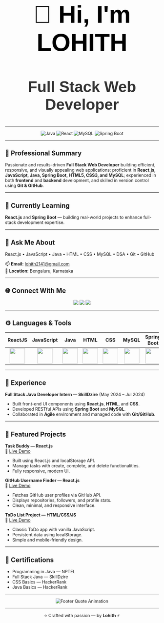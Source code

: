 <!-- README.md for GitHub profile: Lohith -->
<!-- 🧠 Clean & Professional GitHub Profile README -->
<br>
<br>
<br>

<div align="center"> 
  <h1 style="font-family: 'Poppins', sans-serif; font-size: 80px; font-weight: 800; color: #000000;"> 👋 Hi, I'm LOHITH </h1> 
  <h2 style="font-family: 'Poppins', sans-serif; font-size: 50px; font-weight: 600; color: #333333;"> Full Stack Web Developer </h2> 
</div>

---

<p align="center">
  <img src="https://img.shields.io/badge/Java-%23ED8B00?style=for-the-badge&logo=java&logoColor=white" alt="Java"/>
  <img src="https://img.shields.io/badge/React-%2361DAFB?style=for-the-badge&logo=react&logoColor=black" alt="React"/>
  <img src="https://img.shields.io/badge/MySQL-%2300f?style=for-the-badge&logo=mysql&logoColor=white" alt="MySQL"/>
  <img src="https://img.shields.io/badge/Spring%20Boot-%236DB33F?style=for-the-badge&logo=spring&logoColor=white" alt="Spring Boot"/>
</p>

---

## 🧠 Professional Summary
Passionate and results-driven **Full Stack Web Developer** building efficient, responsive, and visually appealing web applications; proficient in **React.js, JavaScript, Java, Spring Boot, HTML5, CSS3, and MySQL**; experienced in both **frontend** and **backend** development, and skilled in version control using **Git & GitHub**.

---

## 🌱 Currently Learning
**React.js** and **Spring Boot** — building real-world projects to enhance full-stack development expertise.

---

## 💬 Ask Me About
React.js • JavaScript • Java • HTML • CSS • MySQL • DSA • Git • GitHub  

📫 **Email:** [lohith2141@gmail.com](mailto:lohith2141@gmail.com)  
📍 **Location:** Bengaluru, Karnataka  

---

## 🌐 Connect With Me
<p align="center">
  <a href="https://github.com/Lohith" target="_blank"><img src="https://img.shields.io/badge/GitHub-181717?style=for-the-badge&logo=github&logoColor=white"></a>
  <a href="https://www.linkedin.com/in/lohithofficial7" target="_blank"><img src="https://img.shields.io/badge/LinkedIn-%230077B5?style=for-the-badge&logo=linkedin&logoColor=white"></a>
  <a href="https://www.instagram.com/lohithofficial7_" target="_blank"><img src="https://img.shields.io/badge/Instagram-%23E4405F?style=for-the-badge&logo=instagram&logoColor=white"></a>
</p>

---

## ⚙️ Languages & Tools

| ReactJS | JavaScript | Java | HTML | CSS | MySQL | Spring Boot | Git | GitHub |
|:-------:|:----------:|:----:|:---:|:---:|:----:|:-----------:|:--:|:------:|
| <img src="https://skillicons.dev/icons?i=react" width="50"/> | <img src="https://skillicons.dev/icons?i=js" width="50"/> | <img src="https://skillicons.dev/icons?i=java" width="50"/> | <img src="https://skillicons.dev/icons?i=html" width="50"/> | <img src="https://skillicons.dev/icons?i=css" width="50"/> | <img src="https://skillicons.dev/icons?i=mysql" width="50"/> | <img src="https://skillicons.dev/icons?i=spring" width="50"/> | <img src="https://skillicons.dev/icons?i=git" width="50"/> | <img src="https://skillicons.dev/icons?i=github" width="50"/> |

---

## 💼 Experience
**Full Stack Java Developer Intern — SkillDzire** (May 2024 – Jul 2024)  
- Built front-end UI components using **React.js**, **HTML**, and **CSS**.  
- Developed RESTful APIs using **Spring Boot** and **MySQL**.  
- Collaborated in **Agile** environment and managed code with **Git/GitHub**.

---

## 🚀 Featured Projects

**Task Buddy — React.js**  
🔗 [Live Demo](https://lohithofficial.github.io/TaskBuddy-Project/)  
- Built using React.js and localStorage API.  
- Manage tasks with create, complete, and delete functionalities.  
- Fully responsive, modern UI.

**GitHub Username Finder — React.js**  
🔗 [Live Demo](https://lohithofficial.github.io/Github-username-project/)  
- Fetches GitHub user profiles via GitHub API.  
- Displays repositories, followers, and profile stats.  
- Clean, minimal, and responsive interface.

**ToDo List Project — HTML/CSS/JS**  
🔗 [Live Demo](https://lohithofficial.github.io/ToDo-List-Project/)  
- Classic ToDo app with vanilla JavaScript.  
- Persistent data using localStorage.  
- Simple and mobile-friendly design.

---

## 🧾 Certifications
- Programming in Java — NPTEL  
- Full Stack Java — SkillDzire  
- CSS Basics — HackerRank  
- Java Basics — HackerRank  

---

<p align="center">
  <img src="https://readme-typing-svg.herokuapp.com?font=Poppins&size=20&color=FF8C00&center=true&vCenter=true&width=600&lines=“Code+is+like+humor.+When+you+have+to+explain+it,+it's+bad.”;~Lohith+💻" alt="Footer Quote Animation"/>
</p>

---

<p align="center">⭐ Crafted with passion — by <strong>Lohith</strong> ⚡</p>
